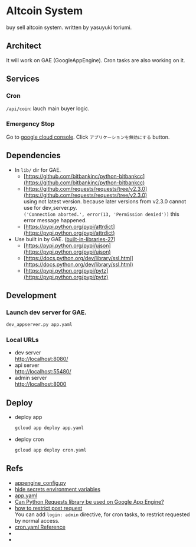 # Altcoin System

buy sell altcoin system. written by yasuyuki toriumi.

## Architect

It will work on GAE (GoogleAppEngine).
Cron tasks are also working on it.

## Services

### Cron

`/api/coin`: lauch main buyer logic.

### Emergency Stop

Go to [google cloud console](https://console.cloud.google.com/appengine/settings?project=sandbox-195516&hl=ja&serviceId=default&versionId=20180226t203723).
Click `アプリケーションを無効にする` button.

## Dependencies

- In `lib/` dir for GAE.
  - [https://github.com/bitbankinc/python-bitbankcc](https://github.com/bitbankinc/python-bitbankcc)
  - [https://github.com/requests/requests/tree/v2.3.0](https://github.com/requests/requests/tree/v2.3.0)  
    using not latest version. because later versions from v2.3.0 cannot use for dev_server.py.  
    `('Connection aborted.', error(13, 'Permission denied'))` this error message happened.  
  - [https://pypi.python.org/pypi/attrdict](https://pypi.python.org/pypi/attrdict)
- Use built in by GAE. ([built-in-libraries-27](https://cloud.google.com/appengine/docs/standard/python/tools/built-in-libraries-27))
  - [https://pypi.python.org/pypi/ujson](https://pypi.python.org/pypi/ujson)
  - [https://docs.python.org/dev/library/ssl.html](https://docs.python.org/dev/library/ssl.html)
  - [https://pypi.python.org/pypi/pytz](https://pypi.python.org/pypi/pytz)  

## Development

### Launch dev server for GAE.

```py
dev_appserver.py app.yaml
```

### Local URLs

- dev server  
  [http://localhost:8080/](http://localhost:8080/)
- api server  
  [http://localhost:55480/](http://localhost:55480/)
- admin server   
  [http://localhost:8000](http://localhost:8000)

## Deploy

- deploy app
  ```sh
  gcloud app deploy app.yaml
  ```
- deploy cron
  ```sh
  gcloud app deploy cron.yaml
  ```

## Refs

- [appengine_config.py](https://cloud.google.com/appengine/docs/standard/python/tools/appengineconfig?hl=ja)
- [hide secrets environment variables](https://groups.google.com/forum/#!topic/google-appengine/MnEjnYFUMkg)
- [app.yaml](https://cloud.google.com/appengine/docs/standard/python/config/appref)
- [Can Python Requests library be used on Google App Engine?](https://stackoverflow.com/questions/9604799/can-python-requests-library-be-used-on-google-app-engine/28544823)
- [how to restrict post request](https://cloud.google.com/appengine/docs/standard/python/config/appref#handlers_login)    
  You can add `login: admin` directive, for cron tasks, to restrict requested by normal access.
- [cron.yaml Reference](https://cloud.google.com/appengine/docs/standard/python/config/cronref)
- []()
- []()
